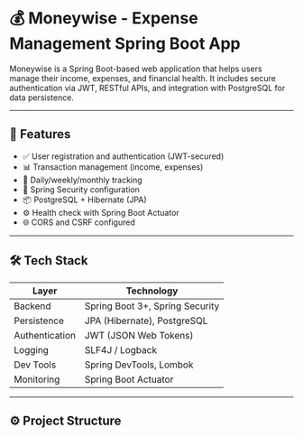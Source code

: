# 💰 Moneywise - Expense Management Spring Boot App

Moneywise is a Spring Boot-based web application that helps users manage their income, expenses, and financial health. It includes secure authentication via JWT, RESTful APIs, and integration with PostgreSQL for data persistence.

---

## 🚀 Features

- ✅ User registration and authentication (JWT-secured)
- 📊 Transaction management (income, expenses)
- 📅 Daily/weekly/monthly tracking
- 🔐 Spring Security configuration
- 📦 PostgreSQL + Hibernate (JPA)
- ⚙️ Health check with Spring Boot Actuator
- 🌐 CORS and CSRF configured

---

## 🛠️ Tech Stack

| Layer         | Technology             |
|---------------|-------------------------|
| Backend       | Spring Boot 3+, Spring Security |
| Persistence   | JPA (Hibernate), PostgreSQL |
| Authentication| JWT (JSON Web Tokens)   |
| Logging       | SLF4J / Logback         |
| Dev Tools     | Spring DevTools, Lombok |
| Monitoring    | Spring Boot Actuator    |

---

## ⚙️ Project Structure

